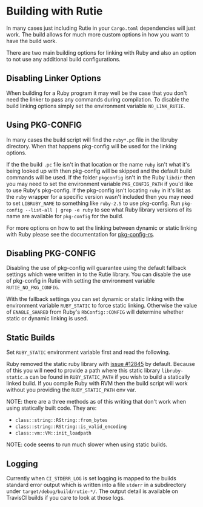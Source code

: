 # Building with Rutie

In many cases just including Rutie in your `Cargo.toml` dependencies will
just work.  The build allows for much more custom options in how you want
to have the build work.

There are two main building options for linking with Ruby and also an
option to not use any additional build configurations.

## Disabling Linker Options

When building for a Ruby program it may well be the case that you don't
need the linker to pass any commands during compilation.  To disable the
build linking options simply set the environment variable `NO_LINK_RUTIE`.

## Using PKG-CONFIG

In many cases the build script will find the `ruby*.pc` file in the
libruby directory.  When that happens pkg-config will be used for the
linking options.

If the the build `.pc` file isn't in that location or the name `ruby`
isn't what it's being looked up with then pkg-config will be skipped and
the default build commands will be used.  If the folder `pkgconfig` isn't
in the Ruby `libdir` then you may need to set the environment variable
`PKG_CONFIG_PATH` if you'd like to use Ruby's pkg-config.  If the
pkg-config isn't locating `ruby` in it's list as the `ruby` wrapper for
a specific version wasn't included then you may need to set `LIBRUBY_NAME`
to something like `ruby-2.5` to use pkg-config.  Run `pkg-config
--list-all | grep -e ruby` to see what Ruby library versions of its name
are available for `pkg-config` for the build.

For more options on how to set the linking between dynamic or static
linking with Ruby please see the documentation for
[pkg-config-rs](https://github.com/alexcrichton/pkg-config-rs).

## Disabling PKG-CONFIG

Disabling the use of pkg-config will guarantee using the default fallback
settings which were written in to the Rutie library.  You can disable the
use of pkg-config in Rutie with setting the environment variable
`RUTIE_NO_PKG_CONFIG`.

With the fallback settings you can set dynamic or static linking with the
environment variable `RUBY_STATIC` to force static linking.  Otherwise the
value of `ENABLE_SHARED` from Ruby's `RbConfig::CONFIG` will determine
whether static or dynamic linking is used.

## Static Builds

Set `RUBY_STATIC` environment variable first and read the following.

Ruby removed the static ruby library with [issue #12845](https://bugs.ruby-lang.org/issues/12845)
by default.  Because of this you will need to provide a path where this
static library `libruby-static.a` can be found in `RUBY_STATIC_PATH` if you
wish to build a statically linked build.  If you compile Ruby with RVM then
the build script will work without you providing the `RUBY_STATIC_PATH` env
var.

NOTE: there are a three methods as of this writing that don't work when using
statically built code.  They are:

- `class::string::RString::from_bytes`
- `class::string::RString::is_valid_encoding`
- `class::vm::VM::init_loadpath`

NOTE: code seems to run much slower when using static builds.

## Logging

Currently when `CI_STDERR_LOG` is set logging is mapped to the builds
standard error output which is written into a file `stderr` in
a subdirectory under `target/debug/build/rutie-*/`.  The output detail is
available on TravisCI builds if you care to look at those logs.
